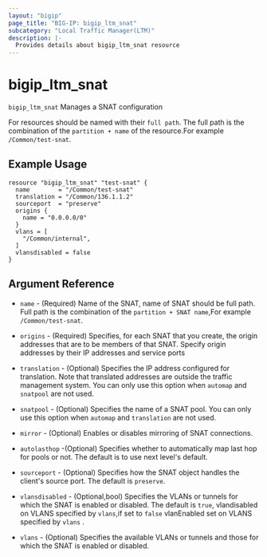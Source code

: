 ```yaml
---
layout: "bigip"
page_title: "BIG-IP: bigip_ltm_snat"
subcategory: "Local Traffic Manager(LTM)"
description: |-
  Provides details about bigip_ltm_snat resource
---
```


# bigip\_ltm\_snat

`bigip_ltm_snat` Manages a SNAT configuration

For resources should be named with their `full path`. The full path is the combination of the `partition + name` of the resource.For example `/Common/test-snat`.

## Example Usage

```hcl
resource "bigip_ltm_snat" "test-snat" {
  name        = "/Common/test-snat"
  translation = "/Common/136.1.1.2"
  sourceport  = "preserve"
  origins {
    name = "0.0.0.0/0"
  }
  vlans = [
    "/Common/internal",
  ]
  vlansdisabled = false
}
```      

## Argument Reference

* `name` - (Required) Name of the SNAT, name of SNAT should be full path. Full path is the combination of the `partition + SNAT name`,For example `/Common/test-snat`.

* `origins` - (Required) Specifies, for each SNAT that you create, the origin addresses that are to be members of that SNAT. Specify origin addresses by their IP addresses and service ports

* `translation` - (Optional) Specifies the IP address configured for translation. Note that translated addresses are outside the traffic management system. You can only use this option when `automap` and `snatpool` are not used.

* `snatpool` - (Optional) Specifies the name of a SNAT pool. You can only use this option when `automap` and `translation` are not used.

* `mirror` - (Optional) Enables or disables mirroring of SNAT connections.

* `autolasthop` -(Optional) Specifies whether to automatically map last hop for pools or not. The default is to use next level's default.

* `sourceport` - (Optional) Specifies how the SNAT object handles the client's source port. The default is `preserve`.

* `vlansdisabled` - (Optional,bool) Specifies the VLANs or tunnels for which the SNAT is enabled or disabled. The default is `true`, vlandisabled on VLANS specified by `vlans`,if set to `false` vlanEnabled set on VLANS specified by `vlans` .

* `vlans` - (Optional) Specifies the available VLANs or tunnels and those for which the SNAT is enabled or disabled.
